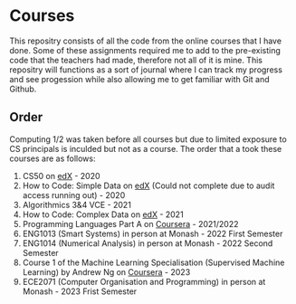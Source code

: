 # Courses
This repositry consists of all the code from the online courses that I have done.
Some of these assignments required me to add to the pre-existing code that the teachers had made, therefore not all of it is mine. 
This repositry will functions as a sort of journal where I can track my progress and see progession while also allowing me to get familiar with Git and Github. 
## Order
Computing 1/2 was taken before all courses but due to limited exposure to CS principals is inculded but not as a course.
The order that a took these courses are as follows:
1. CS50 on [edX](https://www.edx.org/course/cs50s-introduction-to-computer-science) - 2020
2. How to Code: Simple Data on [edX](https://www.edx.org/course/how-to-code-simple-data) (Could not complete due to audit access running out) - 2020
3. Algorithmics 3&4 VCE - 2021
4. How to Code: Complex Data on [edX](https://www.edx.org/course/how-to-code-complex-data) - 2021
5. Programming Languages Part A on [Coursera](https://www.coursera.org/learn/programming-languages) - 2021/2022
6. ENG1013 (Smart Systems) in person at Monash - 2022 First Semester
7. ENG1014 (Numerical Analysis) in person at Monash - 2022 Second Semester
8. Course 1 of the Machine Learning Specialisation (Supervised Machine Learning) by Andrew Ng on [Coursera](https://www.coursera.org/learn/machine-learning) - 2023
9. ECE2071 (Computer Organisation and Programming) in person at Monash - 2023 Frist Semester
